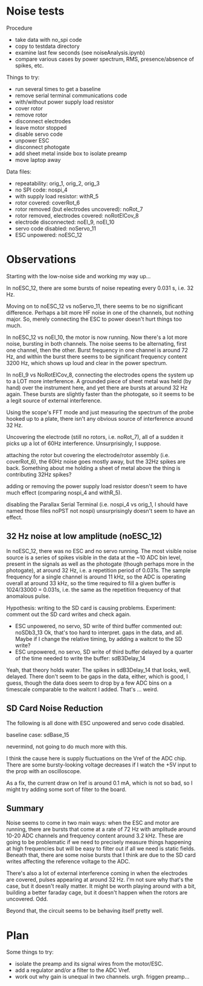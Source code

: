 Noise tests
===========

Procedure
- take data with no_spi code
- copy to testdata directory
- examine last few seconds (see noiseAnalysis.ipynb)
- compare various cases by power spectrum, RMS, presence/absence of spikes, etc.

Things to try:
- run several times to get a baseline
- remove serial terminal communications code
- with/without power supply load resistor
- cover rotor
- remove rotor
- disconnect electrodes
- leave motor stopped
- disable servo code
- unpower ESC
- disconnect photogate
- add sheet metal inside box to isolate preamp
- move laptop away

Data files:
- repeatability: orig_1, orig_2, orig_3
- no SPI code: nospi_4
- with supply load resistor: withR_5
- rotor covered: coverRot_6
- rotor removed (but electrodes uncovered): noRot_7
- rotor removed, electrodes covered: noRotElCov_8
- electrode disconnected: noEl_9, noEl_10
- servo code disabled: noServo_11
- ESC unpowered: noESC_12

Observations
============

Starting with the low-noise side and working my way up...

In noESC_12, there are some bursts of noise repeating every 0.031 s, i.e. 32 Hz.

Moving on to noESC_12 vs noServo_11, there seems to be no significant difference.  Perhaps a bit more HF noise in one of the channels, but nothing major.  So, merely connecting the ESC to power doesn't hurt things too much.

In noESC_12 vs noEl_10, the motor is now running.  Now there's a lot more noise, bursting in both channels.  The noise seems to be alternating, first one channel, then the other.  Burst frequency in one channel is around 72 Hz, and within the burst there seems to be significant frequency content 3200 Hz, which shows up loud and clear in the power spectrum.

In noEl_9 vs NoRotElCov_8, connecting the electrodes opens the system up to a LOT more interference.  A grounded piece of sheet metal was held (by hand) over the instrument here, and yet there are bursts at around 32 Hz again.  These bursts are slightly faster than the photogate, so it seems to be a legit source of external interference.

Using the scope's FFT mode and just measuring the spectrum of the probe hooked up to a plate, there isn't any obvious source of interference around 32 Hz.

Uncovering the electrode (still no rotors, i.e. noRot_7), all of a sudden it picks up a lot of 60Hz interference.  Unsurprisingly, I suppose.

attaching the rotor but covering the electrode/rotor assembly (i.e. coverRot_6), the 60Hz noise goes mostly away, but the 32Hz spikes are back.  Something about me holding a sheet of metal above the thing is contributing 32Hz spikes?

adding or removing the power supply load resistor doesn't seem to have much effect (comparing nospi_4 and withR_5).

disabling the Parallax Serial Terminal (i.e. nospi_4 vs orig_1, I should have named those files noPST not nospi) unsurprisingly doesn't seem to have an effect.


32 Hz noise at low amplitude (noESC_12)
---------------------------------------

In noESC_12, there was no ESC and no servo running.  The most visible noise source is a series of spikes visible in the data at the ~10 ADC bin level, present in the signals as well as the photogate (though perhaps more in the photogate), at around 32 Hz, i.e. a repetition period of 0.031s.  The sample frequency for a single channel is around 11 kHz, so the ADC is operating overall at around 33 kHz, so the time required to fill a given buffer is 1024/33000 = 0.031s, i.e. the same as the repetition frequency of that anomalous pulse.

Hypothesis: writing to the SD card is causing problems.  Experiment: comment out the SD card writes and check again.
- ESC unpowered, no servo, SD write of third buffer commented out: noSDb3_13
Ok, that's too hard to interpret.  gaps in the data, and all.  Maybe if I change the relative timing, by adding a waitcnt to the SD write?
- ESC unpowered, no servo, SD write of third buffer delayed by a quarter of the time needed to write the buffer: sdB3Delay_14

Yeah, that theory holds water.  The spikes in sdB3Delay_14 that looks, well, delayed.  There don't seem to be gaps in the data, either, which is good, I guess, though the data does seem to drop by a few ADC bins on a timescale comparable to the waitcnt I added.  That's ... weird.

SD Card Noise Reduction
-----------------------

The following is all done with ESC unpowered and servo code disabled.

baseline case: sdBase_15

nevermind, not going to do much more with this.

I think the cause here is supply fluctuations on the Vref of the ADC chip.  There are some bursty-looking voltage decreases if I watch the +5V input to the prop with an oscilloscope.

As a fix, the current draw on Iref is around 0.1 mA, which is not so bad, so I might try adding some sort of filter to the board.


Summary
-------

Noise seems to come in two main ways: when the ESC and motor are running, there are bursts that come at a rate of 72 Hz with amplitude around 10-20 ADC channels and frequency content around 3.2 kHz.  These are going to be problematic if we need to precisely measure things happening at high frequencies but will be easy to filter out if all we need is static fields.  Beneath that, there are some noise bursts that I think are due to the SD card writes affecting the reference voltage to the ADC.

There's also a lot of external interference coming in when the electrodes are covered, pulses appearing at around 32 Hz.  I'm not sure why that's the case, but it doesn't really matter.  It might be worth playing around with a bit, building a better faraday cage, but it doesn't happen when the rotors are uncovered.  Odd.

Beyond that, the circuit seems to be behaving itself pretty well.

Plan 
====

Some things to try:
- isolate the preamp and its signal wires from the motor/ESC.
- add a regulator and/or a filter to the ADC Vref.
- work out why gain is unequal in two channels.  urgh.  friggen preamp...
